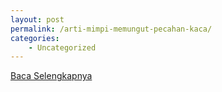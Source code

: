 ```yaml
---
layout: post
permalink: /arti-mimpi-memungut-pecahan-kaca/
categories:
    - Uncategorized
---
```


[Baca Selengkapnya](/02)